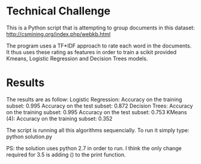 # Technical Challenge

This is a Python script that is attempting to group documents in this dataset: http://csmining.org/index.php/webkb.html 

The program uses a TF*IDF approach to rate each word in the documents. It thus uses these rating as features in order to train a scikit provided Kmeans, Logistic Regression and Decision Trees models.

# Results
The results are as follow:
Logistic Regression:
	Accuracy on the training subset: 0.995
	Accuracy on the test subset: 0.872
Decision Trees:
	Accuracy on the training subset: 0.995
	Accuracy on the test subset: 0.753
KMeans (4):
	Accuracy on the training subset: 0.352


The script is running all this algorithms sequencially. To run it simply type: python solution.py

PS: the solution uses python 2.7 in order to run. I think the only change required for 3.5 is adding () to the print function.
